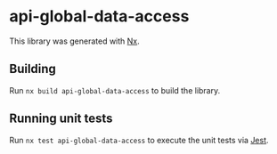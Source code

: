# api-global-data-access

This library was generated with [Nx](https://nx.dev).

## Building

Run `nx build api-global-data-access` to build the library.

## Running unit tests

Run `nx test api-global-data-access` to execute the unit tests via [Jest](https://jestjs.io).
